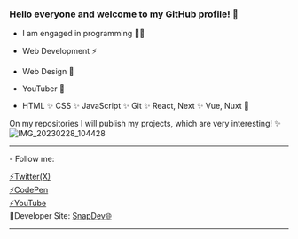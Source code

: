 ### Hello everyone and welcome to my GitHub profile! 👋

- I am engaged in programming 👩‍💻

- Web Development ⚡
  
- Web Design 🚀
  
- YouTuber 🌱
  
- HTML
✨ CSS
✨ JavaScript
✨ Git
✨ React, Next
✨ Vue, Nuxt 🌱

On my repositories I will publish my projects, which are very interesting! ✨
<br>
![IMG_20230228_104428](https://user-images.githubusercontent.com/97020506/221800611-addadaaf-ea9f-48b9-9afe-0e7b8afbb7d0.png)
<hr>
- Follow me:
  
<a href="https://x.com/max_codee">⚡Twitter(X)</a>
<br>
<a href="https://codepen.io/maksim971">⚡CodePen</a>
<br>
<a href="https://www.youtube.com/@snap_dev">⚡YouTube</a>
<br>
🔎Developer Site: <a href="https://snap-dev.netlify.app">SnapDev🌐</a>
<hr>
